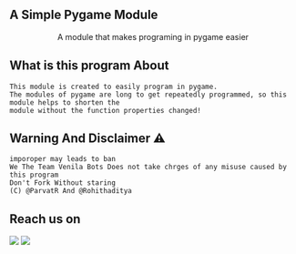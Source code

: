 ##  A Simple Pygame Module

<p align="center">
A module that makes programing in pygame easier
  
## What is this program About 
```
This module is created to easily program in pygame.
The modules of pygame are long to get repeatedly programmed, so this module helps to shorten the 
module without the function properties changed!
```

## Warning And Disclaimer ⚠  
```
imporoper may leads to ban 
We The Team Venila Bots Does not take chrges of any misuse caused by this program
Don't Fork Without staring 
(C) @ParvatR And @Rohithaditya 
```
## Reach us on 
<a href="https://t.me/rohithaditya"><img src="https://img.shields.io/badge/Pm%20Us%20On%20Telegram-Rohithaditya-blue"></a>
<a href="https://t.me/parvatR"><img src="https://img.shields.io/badge/Pm%20Us%20On%20Telegram-parvat-blue"></a>

